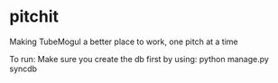 pitchit
=======

Making TubeMogul a better place to work, one pitch at a time


To run:
Make sure you create the db first by using:
python manage.py syncdb
